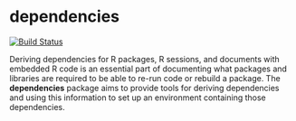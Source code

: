 dependencies
============

[![Build Status](https://travis-ci.org/ropensci/dependencies.svg?branch=master)](https://travis-ci.org/ropensci/dependencies)

Deriving dependencies for R packages, R sessions, and documents with embedded R code is an essential part of documenting what packages and libraries are required to be able to re-run code or rebuild a package. The **dependencies** package aims to provide tools for deriving dependencies and using this information to set up an environment containing those dependencies.